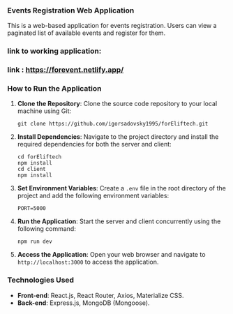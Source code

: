 ### Events Registration Web Application

This is a web-based application for events registration. Users can view a paginated list of available events and register for them.

### link to working application:
### link : https://forevent.netlify.app/

### How to Run the Application

1. **Clone the Repository**: Clone the source code repository to your local machine using Git:

   ```
   git clone https://github.com/igorsadovsky1995/forEliftech.git
   ```

2. **Install Dependencies**: Navigate to the project directory and install the required dependencies for both the server and client:

   ```
   cd forEliftech
   npm install
   cd client
   npm install
   ```

3. **Set Environment Variables**: Create a `.env` file in the root directory of the project and add the following environment variables:

   ```
   PORT=5000
   
   ```

4. **Run the Application**: Start the server and client concurrently using the following command:

   ```
   npm run dev
   ```

5. **Access the Application**: Open your web browser and navigate to `http://localhost:3000` to access the application.

### Technologies Used

- **Front-end**: React.js, React Router, Axios, Materialize CSS.
- **Back-end**: Express.js, MongoDB (Mongoose).

